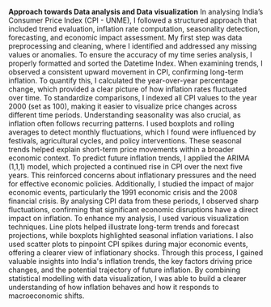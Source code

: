 **Approach towards Data analysis and Data visualization**
In analysing India’s Consumer Price Index (CPI - UNME), I followed a structured 
approach that included trend evaluation, inflation rate computation, 
seasonality detection, forecasting, and economic impact assessment. My first 
step was data preprocessing and cleaning, where I identified and addressed 
any missing values or anomalies. To ensure the accuracy of my time series 
analysis, I properly formatted and sorted the Datetime Index.
When examining trends, I observed a consistent upward movement in CPI, 
confirming long-term inflation. To quantify this, I calculated the year-over-year 
percentage change, which provided a clear picture of how inflation rates 
fluctuated over time. To standardize comparisons, I indexed all CPI values to 
the year 2000 (set as 100), making it easier to visualize price changes across 
different time periods.
Understanding seasonality was also crucial, as inflation often follows recurring 
patterns. I used boxplots and rolling averages to detect monthly fluctuations, 
which I found were influenced by festivals, agricultural cycles, and policy 
interventions. These seasonal trends helped explain short-term price 
movements within a broader economic context.
To predict future inflation trends, I applied the ARIMA (1,1,1) model, which 
projected a continued rise in CPI over the next five years. This reinforced 
concerns about inflationary pressures and the need for effective economic 
policies. Additionally, I studied the impact of major economic events, 
particularly the 1991 economic crisis and the 2008 financial crisis. By analysing
CPI data from these periods, I observed sharp fluctuations, confirming that 
significant economic disruptions have a direct impact on inflation.
To enhance my analysis, I used various visualization techniques. Line plots
helped illustrate long-term trends and forecast projections, while boxplots
highlighted seasonal inflation variations. I also used scatter plots to pinpoint 
CPI spikes during major economic events, offering a clearer view of inflationary 
shocks.
Through this process, I gained valuable insights into India's inflation trends, the 
key factors driving price changes, and the potential trajectory of future 
inflation. By combining statistical modelling with data visualization, I was able 
to build a clearer understanding of how inflation behaves and how it responds 
to macroeconomic shifts.
